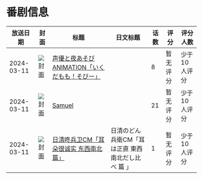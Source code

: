 # 番剧信息

|放送日期|封面|标题|日文标题|话数|评分|评分人数|
|---|---|---|---|---|---|---|
|2024-03-11|![封面](https://lain.bgm.tv/pic/cover/c/ee/7e/449270_5pdgR.jpg)|[声優と夜あそび ANIMATION「いくだもも！そびー」](https://bangumi.tv/subject/449270)||8|暂无评分|少于10人评分|
|2024-03-11|![封面](https://lain.bgm.tv/pic/cover/c/87/67/493864_nqBxN.jpg)|[Samuel](https://bangumi.tv/subject/493864)||21|暂无评分|少于10人评分|
|2024-03-11|![封面](https://lain.bgm.tv/pic/cover/c/27/4c/500606_96594.jpg)|[日清咚兵卫CM「耳朵很诚实 东西南北篇」](https://bangumi.tv/subject/500606)|日清のどん兵衛CM「耳は正直 東西南北だし比べ 篇 」|1|暂无评分|少于10人评分|
